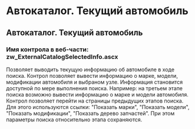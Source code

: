 ﻿---
description: 2.4.7
---
# Автокаталог. Текущий автомобиль
## Автокаталог. Текущий автомобиль
### Имя контрола в веб-части: zw_ExternalCatalogSelectedInfo.ascx
Позволяет выводить текущую информацию об автомобиле в ходе поиска. 
Контрол позволяет вывести информацию о марке, модели, модификации автомобиля и выбраном узле. 
Информация становится доступной по мере выполнения поиска.
Например: на третьем этапе поиска возможно вывести информацию о марке и модели автомобиля. 
Контрол позволяет перейти на страницы предыдущих этапов поиска. Для этого используются ссылки: "Показать марки", "Показать модели", "Показать модификации", "Показать дерево запчастей". 
При этом параметры поиска относительно этапа сохраняются.
